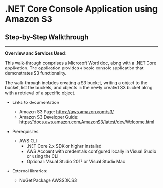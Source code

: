 # .NET Core Console Application using Amazon S3

## Step-by-Step Walkthrough
--------

**Overview and Services Used:**

This walk-through comprises a Microsoft Word doc, along with a .NET Core application. The application provides a basic console application that demonstrates S3 functionality.

The walk-through includes creating a S3 bucket, writing a object to the bucket, list the buckets, and objects in the newly created S3 bucket along with a retrieval of a specific object.

+ Links to documentation
  * Amazon S3 Page: https://aws.amazon.com/s3/
  * Amazon S3 Developer Guide: https://docs.aws.amazon.com/AmazonS3/latest/dev/Welcome.html

+ Prerequisites
  * AWS CLI
	* .NET Core 2.x SDK or higher installed
	* AWS Account with credentials configured locally in Visual Studio or using the CLI
	* Optional: Visual Studio 2017 or Visual Studio Mac

+ External libraries:
  * NuGet Package AWSSDK.S3

